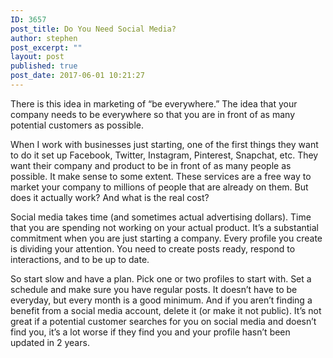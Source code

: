 ```yaml
---
ID: 3657
post_title: Do You Need Social Media?
author: stephen
post_excerpt: ""
layout: post
published: true
post_date: 2017-06-01 10:21:27
---
```

<p id="1b7b" class="graf graf--p graf-after--h3">There is this idea in marketing of “be everywhere.” The idea that your company needs to be everywhere so that you are in front of as many potential customers as possible.</p>
<p id="821f" class="graf graf--p graf-after--p">When I work with businesses just starting, one of the first things they want to do it set up Facebook, Twitter, Instagram, Pinterest, Snapchat, etc. They want their company and product to be in front of as many people as possible. It make sense to some extent. These services are a free way to market your company to millions of people that are already on them. But does it actually work? And what is the real cost?</p>
<p id="fa74" class="graf graf--p graf-after--p">Social media takes time (and sometimes actual advertising dollars). Time that you are spending not working on your actual product. It’s a substantial commitment when you are just starting a company. Every profile you create is dividing your attention. You need to create posts ready, respond to interactions, and to be up to date.</p>
<p id="62a0" class="graf graf--p graf-after--p graf--trailing">So start slow and have a plan. Pick one or two profiles to start with. Set a schedule and make sure you have regular posts. It doesn’t have to be everyday, but every month is a good minimum. And if you aren’t finding a benefit from a social media account, delete it (or make it not public). It’s not great if a potential customer searches for you on social media and doesn’t find you, it’s a lot worse if they find you and your profile hasn’t been updated in 2 years.</p>
